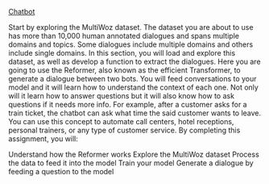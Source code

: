 [Chatbot](https://github.com/t-arf/Portfolio/images/cbot)

 Start by exploring the MultiWoz dataset. The dataset you are about to use has more than 10,000 human annotated dialogues and spans multiple domains and topics. 
 Some dialogues include multiple domains and others include single domains. 
 In this section, you will load and explore this dataset, as well as develop a function to extract the dialogues.
 Here you are going to use the Reformer, also known as the efficient Transformer, to generate a dialogue between two bots.
 You will feed conversations to your model and it will learn how to understand the context of each one. Not only will it learn
 how to answer questions but it will also know how to ask questions if it needs more info. For example, after a customer asks for
 a train ticket, the chatbot can ask what time the said customer wants to leave. You can use this concept to automate call centers, 
 hotel receptions, personal trainers, or any type of customer service. By completing this assignment, you will:

Understand how the Reformer works
Explore the MultiWoz dataset
Process the data to feed it into the model
Train your model
Generate a dialogue by feeding a question to the model
